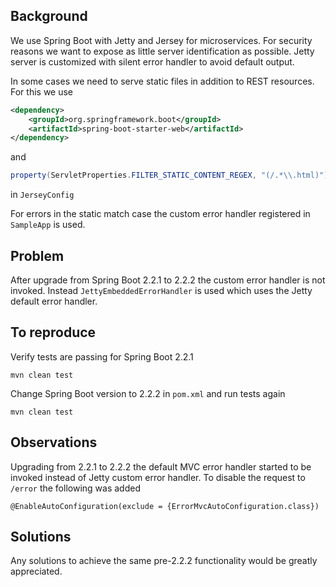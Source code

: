 ## Background

We use Spring Boot with Jetty and Jersey for microservices. For security reasons we want to expose as little server identification as possible.
Jetty server is customized with silent error handler to avoid default output.

In some cases we need to serve static files in addition to REST resources. For this we use 

```xml
<dependency>
    <groupId>org.springframework.boot</groupId>
    <artifactId>spring-boot-starter-web</artifactId>
</dependency>
```

and 

```java
property(ServletProperties.FILTER_STATIC_CONTENT_REGEX, "(/.*\\.html)");
```

in `JerseyConfig`

For errors in the static match case the custom error handler registered in `SampleApp` is used.

## Problem

After upgrade from Spring Boot 2.2.1 to 2.2.2 the custom error handler is not invoked. Instead `JettyEmbeddedErrorHandler` is used which uses the Jetty default error handler.

## To reproduce

Verify tests are passing for Spring Boot 2.2.1

    mvn clean test
    
Change Spring Boot version to 2.2.2 in `pom.xml` and run tests again

    mvn clean test 

## Observations

Upgrading from 2.2.1 to 2.2.2 the default MVC error handler started to be invoked instead of Jetty custom error handler. To disable the request to `/error` the following was added 

    @EnableAutoConfiguration(exclude = {ErrorMvcAutoConfiguration.class})
    
## Solutions

Any solutions to achieve the same pre-2.2.2 functionality would be greatly appreciated.

